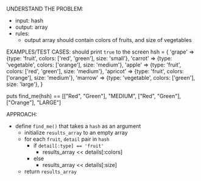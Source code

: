 UNDERSTAND THE PROBLEM:
- input: hash
- output: array
- rules:
  - output array should contain colors of fruits, and size of vegetables

EXAMPLES/TEST CASES: should print `true` to the screen
hsh = {
  'grape' => {type: 'fruit', colors: ['red', 'green'], size: 'small'},
  'carrot' => {type: 'vegetable', colors: ['orange'], size: 'medium'},
  'apple' => {type: 'fruit', colors: ['red', 'green'], size: 'medium'},
  'apricot' => {type: 'fruit', colors: ['orange'], size: 'medium'},
  'marrow' => {type: 'vegetable', colors: ['green'], size: 'large'},
}

puts find_me(hsh) == [["Red", "Green"], "MEDIUM", ["Red", "Green"], ["Orange"], "LARGE"]

APPROACH:
- define `find_me()` that takes a `hash` as an argument
  - initialize `results_array` to an empty array
  - for each `fruit`, `detail` pair in `hash`
    - if `detail[:type] == 'fruit'`
      - results_array << details[:colors]
    - else
      - results_array << details[:size]
  - return `results_array`